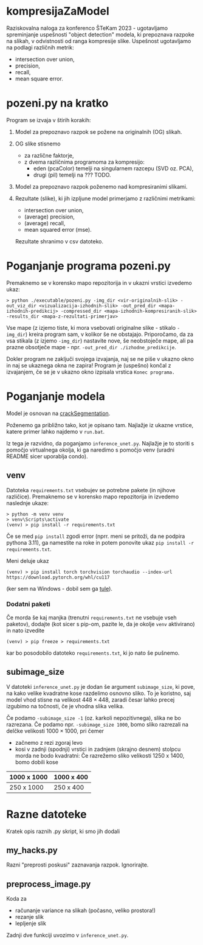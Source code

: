 # kompresijaZaModel
Raziskovalna naloga za konferenco ŠTeKam 2023 - ugotavljamo spreminjanje uspešnosti "object detection" modela, ki prepoznava razpoke na slikah, v odvistnosti od ranga kompresije slike. Uspešnost ugotavljamo na podlagi različnih metrik:
- intersection over union,
- precision,
- recall,
- mean square error.

# pozeni.py na kratko

Program se izvaja v štirih korakih:
1) Model za prepoznavo razpok se požene na originalnih (OG) slikah.
2) OG slike stisnemo
    - za različne faktorje,
    - z dvema različnima programoma za kompresijo: 
        - eden (pcaColor) temelji na singularnem razcepu (SVD oz. PCA),
        - drugi (pil) temelji na ??? TODO.
3) Model za prepoznavo razpok poženemo nad kompresiranimi slikami. 
4) Rezultate (slike), ki jih izpljune model primerjamo z različnimi metrikami:
    - intersection over union,
    - (average) precision,
    - (average) recall,
    - mean squared error (mse).
    
    Rezultate shranimo v csv datoteko.

# Poganjanje programa pozeni.py

Premaknemo se v korensko mapo repozitorija in v ukazni vrstici izvedemo ukaz:
```
> python ./executable/pozeni.py -img_dir <vir-originalnih-slik> -out_viz_dir <vizualizacija-izhodnih-slik> -out_pred_dir <mapa-izhodnih-predikcij> -compressed_dir <mapa-izhodnih-kompresiranih-slik> -results_dir <mapa-z-rezultati-primerjav>
```
Vse mape (z izjemo tiste, ki mora vsebovati originalne slike - stikalo ```-img_dir```) kreira program sam, v kolikor še ne obstajajo. Priporočamo, da za vsa stikala (z izjemo ```-img_dir```) nastavite nove, še neobstoječe mape, ali pa prazne obsotječe mape - npr. ```-out_pred_dir ./izhodne_predikcije```.

Dokler program ne zaključi svojega izvajanja, naj se ne piše v ukazno okno in naj se ukaznega okna ne zapira! Program je (uspešno) končal z izvajanjem, če se je v ukazno okno izpisala vrstica ```Konec programa.```

# Poganjanje modela

Model je osnovan na [crackSegmentation](https://github.com/khanhha/crack_segmentation).

Poženemo ga približno tako, kot je opisano tam. Najlažje iz ukazne vrstice,
katere primer lahko najdemo v `run.bat`.

Iz tega je razvidno, da poganjamo `inference_unet.py`. Najlažje je to storiti s pomočjo virtualnega okolja,
ki ga naredimo s pomočjo venv (uradni README sicer uporablja condo).

## venv

Datoteka `requirements.txt` vsebujev se potrebne pakete (in njihove različice).
Premaknemo se v korensko mapo repozitorija in izvedemo naslednje ukaze:

```
> python -m venv venv
> venv\Scripts\activate
(venv) > pip install -r requirements.txt
```

Če se med `pip install` zgodi error (nprr. meni se pritoži, da ne podpira pythona 3.11), ga namestite na roke
in potem ponovite ukaz `pip install -r requirements.txt`.

Meni deluje ukaz

```
(venv) > pip install torch torchvision torchaudio --index-url https://download.pytorch.org/whl/cu117
```

(ker sem na Windows - dobil sem ga [tule](https://pytorch.org/get-started/locally/)).

### Dodatni paketi

Če morda še kaj manjka (trenutni `requirements.txt` ne vsebuje vseh paketov),
dodajte (kot sicer s pip-om, pazite le, da je okolje `venv` aktivirano) in nato izvedite

```
(venv) > pip freeze > requirements.txt
```

kar bo posodobilo datoteko `requirements.txt`, ki jo nato še pušnemo.

## subimage_size

V datoteki `inference_unet.py` je dodan še argument `subimage_size`,
ki pove, na kako velike kvadratne kose razdelimo osnovno sliko.
To je koristno, saj model vhod stisne na velikost $448 \times 448$,
zaradi česar lahko precej izgubimo na točnosti, če je vhodna slika velika.

Če podamo `-subimage_size -1` (oz. karkoli nepozitivnega), slika ne bo razrezana.
Če podamo npr. `-subimage_size 1000`, bomo sliko razrezali na delčke velikosti $1000 \times 1000$,
pri čemer

- začnemo z rezi zgoraj levo
- kosi v zadnji (spodnji) vrstici in zadnjem (skrajno desnem) stolpcu morda ne bodo kvadratni:
Če razrežemo sliko velikosti 1250 x 1400, bomo dobili kose

| 1000 x 1000 | 1000 x 400 |
|-------------|------------|
| 250 x 1000  | 250 x 400  |


# Razne datoteke

Kratek opis raznih .py skript, ki smo jih dodali

## my_hacks.py

Razni "preprosti poskusi" zaznavanja razpok. Ignorirajte.

## preprocess_image.py

Koda za

- računanje variance na slikah (počasno, veliko prostora!)
- rezanje slik
- lepljenje slik

Zadnji dve funkciji uvozimo v `inference_unet.py`.



